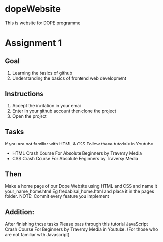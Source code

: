 # dopeWebsite
This is website for DOPE programme
# Assignment 1
## Goal
1. Learning the basics of github
2. Understanding the basics of frontend web development
## Instructions
1. Accept the invitation in your email
2. Enter in your github account then clone the project
3. Open the project

## Tasks
If you are not familiar with HTML & CSS
Follow these tutorials in Youtube
- HTML Crash Course For Absolute Beginners by Traversy Media
- CSS Crash Course For Absolute Beginners by Traversy Media

## Then
Make a home page of our Dope Website using HTML and CSS and name it
your_name_home.html
 Eg fredabisai_home.html and place it in the pages folder.
NOTE: Commit every feature you implement

## Addition:
After finishing those tasks
Please pass through this tutorial JavaScript Crash Course For Beginners by Traversy
Media in Youtube.
(For those who are not familiar with Javascript)


